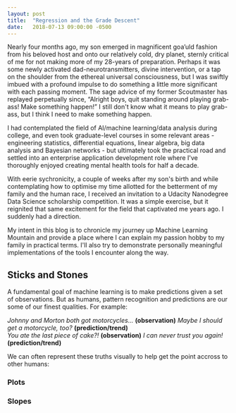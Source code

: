 ```yaml
---
layout: post
title:  "Regression and the Grade Descent"
date:   2018-07-13 09:00:00 -0500
---
```


Nearly four months ago, my son emerged in magnificent goa’uld fashion from his beloved host and onto our relatively cold, dry planet, sternly critical of me for not making more of my 28-years of preparation. Perhaps it was some newly activated dad-neurotransmitters, divine intervention, or a tap on the shoulder from the ethereal universal consciousness, but I was swiftly imbued with a profound impulse to do something a little more significant with each passing moment. The sage advice of my former Scoutmaster has replayed perpetually since, “Alright boys, quit standing around playing grab-ass! Make something happen!” I still don't know what it means to play grab-ass, but I think I need to make something happen.

I had contemplated the field of AI/machine learning/data analysis during college, and even took graduate-level courses in some relevant areas - engineering statistics, differential equations, linear algebra, big data analysis and Bayesian networks - but ultimately took the practical road and settled into an enterprise application development role where I've thoroughly enjoyed creating mental health tools for half a decade.

With eerie sychronicity, a couple of weeks after my son's birth and while contemplating how to optimise my time allotted for the betterment of my family and the human race, I received an invitation to a Udacity Nanodegree Data Science scholarship competition. It was a simple exercise, but it reignited that same excitement for the field that captivated me years ago. I suddenly had a direction.

My intent in this blog is to chronicle my journey up Machine Learning Mountain and provide a place where I can explain my passion hobby to my family in practical terms. I'll also try to demonstrate personally meaningful implementations of the tools I encounter along the way.

## Sticks and Stones

A fundamental goal of machine learning is to make predictions given a set of observations. But as humans, pattern recognition and predictions are our some of our finest qualities. For example:

_Johnny and Morton both got motorcycles..._ **(observation)** _Maybe I should get a motorcycle, too?_ **(prediction/trend)**  
_You ate the last piece of cake?!_ **(observation)** _I can never trust you again!_ **(prediction/trend)**

We can often represent these truths visually to help get the point accross to other humans:

### Plots



### Slopes






